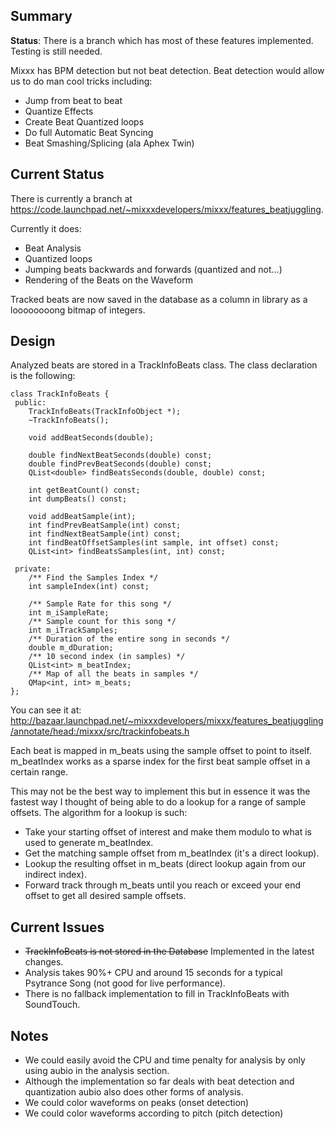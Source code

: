 ## Summary

**Status**: There is a branch which has most of these features
implemented. Testing is still needed.

Mixxx has BPM detection but not beat detection. Beat detection would
allow us to do man cool tricks including:

  - Jump from beat to beat
  - Quantize Effects
  - Create Beat Quantized loops
  - Do full Automatic Beat Syncing
  - Beat Smashing/Splicing (ala Aphex Twin)

## Current Status

There is currently a branch at
<https://code.launchpad.net/~mixxxdevelopers/mixxx/features_beatjuggling>.

Currently it does:

  - Beat Analysis
  - Quantized loops
  - Jumping beats backwards and forwards (quantized and not...)
  - Rendering of the Beats on the Waveform

Tracked beats are now saved in the database as a column in library as a
loooooooong bitmap of integers.

## Design

Analyzed beats are stored in a TrackInfoBeats class. The class
declaration is the following:

    class TrackInfoBeats {
     public:
        TrackInfoBeats(TrackInfoObject *);
        ~TrackInfoBeats();
        
        void addBeatSeconds(double);
        
        double findNextBeatSeconds(double) const;
        double findPrevBeatSeconds(double) const;
        QList<double> findBeatsSeconds(double, double) const;
        
        int getBeatCount() const;
        int dumpBeats() const;
        
        void addBeatSample(int);
        int findPrevBeatSample(int) const;
        int findNextBeatSample(int) const;
        int findBeatOffsetSamples(int sample, int offset) const;
        QList<int> findBeatsSamples(int, int) const;
        
     private:
        /** Find the Samples Index */
        int sampleIndex(int) const;
        
        /** Sample Rate for this song */
        int m_iSampleRate;
        /** Sample count for this song */
        int m_iTrackSamples;
        /** Duration of the entire song in seconds */
        double m_dDuration;
        /** 10 second index (in samples) */
        QList<int> m_beatIndex;
        /** Map of all the beats in samples */
        QMap<int, int> m_beats;
    };

You can see it at:
<http://bazaar.launchpad.net/~mixxxdevelopers/mixxx/features_beatjuggling/annotate/head:/mixxx/src/trackinfobeats.h>

Each beat is mapped in m\_beats using the sample offset to point to
itself. m\_beatIndex works as a sparse index for the first beat sample
offset in a certain range.

This may not be the best way to implement this but in essence it was the
fastest way I thought of being able to do a lookup for a range of sample
offsets. The algorithm for a lookup is such:

  - Take your starting offset of interest and make them modulo to what
    is used to generate m\_beatIndex.
  - Get the matching sample offset from m\_beatIndex (it's a direct
    lookup).
  - Lookup the resulting offset in m\_beats (direct lookup again from
    our indirect index).
  - Forward track through m\_beats until you reach or exceed your end
    offset to get all desired sample offsets.

## Current Issues

  - ~~TrackInfoBeats is not stored in the Database~~ Implemented in the
    latest changes.
  - Analysis takes 90%+ CPU and around 15 seconds for a typical
    Psytrance Song (not good for live performance).
  - There is no fallback implementation to fill in TrackInfoBeats with
    SoundTouch.

## Notes

  - We could easily avoid the CPU and time penalty for analysis by only
    using aubio in the analysis section.
  - Although the implementation so far deals with beat detection and
    quantization aubio also does other forms of analysis.
  - We could color waveforms on peaks (onset detection)
  - We could color waveforms according to pitch (pitch detection)
